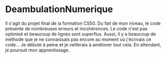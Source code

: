 # DeambulationNumerique

Il s'agit du projet final de la formation CS50. Du fait de mon niveau, le code présente de nombreuses erreurs et incohérences. Le code n'est pas optimisé et beaucoup de lignes sont superflus. Aussi, il y a beaucoup de méthode que je ne connaissais pas encore au moment où j'écrivais ce code... 
Je débute à peine et je veillerais à améliorer tout cela. En attendant, je poursuit mon apprentissage.

